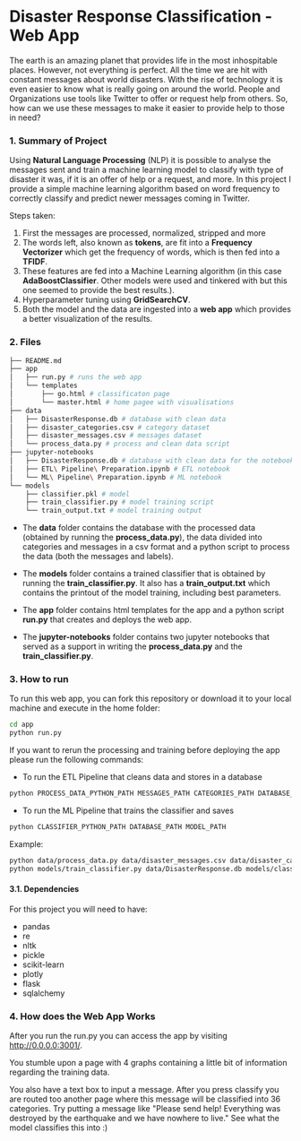 # Disaster Response Classification - Web App

The earth is an amazing planet that provides life in the most inhospitable places. However, not everything is perfect. All the time we are hit with constant messages about world disasters. With the rise of technology it is even easier to know what is really going on around the world. People and Organizations use tools like Twitter to offer or request help from others. So, how can we use these messages to make it easier to provide help to those in need? 

### 1. Summary of Project

Using **Natural Language Processing** (NLP) it is possible to analyse the messages sent and train a machine learning model to classify with type of disaster it was, if it is an offer of help or a request, and more. In this project I provide a simple machine learning algorithm based on word frequency to correctly classify and predict newer messages coming in Twitter.

Steps taken:
1. First the messages are processed, normalized, stripped and more
2. The words left, also known as **tokens**, are fit into a **Frequency Vectorizer** which get the frequency of words, which is then fed into a **TFIDF**.
3. These features are fed into a Machine Learning algorithm (in this case **AdaBoostClassifier**. Other models were used and tinkered with but this one seemed to provide the best results.).
4. Hyperparameter tuning using **GridSearchCV**.
5. Both the model and the data are ingested into a **web app** which provides a better visualization of the results.

### 2. Files

```bash
├── README.md
├── app
│   ├── run.py # runs the web app
│   └── templates 
│       ├── go.html # classificaton page
│       └── master.html # home pagee with visualisations
├── data
│   ├── DisasterResponse.db # database with clean data
│   ├── disaster_categories.csv # category dataset
│   ├── disaster_messages.csv # messages dataset
│   └── process_data.py # process and clean data script
├── jupyter-notebooks
│   ├── DisasterResponse.db # database with clean data for the notebooks
│   ├── ETL\ Pipeline\ Preparation.ipynb # ETL notebook
│   └── ML\ Pipeline\ Preparation.ipynb # ML notebook
└── models
    ├── classifier.pkl # model
    ├── train_classifier.py # model training script
    └── train_output.txt # model training output
```   

- The **data** folder contains the database with the processed data (obtained by running the **process_data.py**), the data divided into categories and messages in a csv format and a python script to process the data (both the messages and labels).

- The **models** folder contains a trained classifier that is obtained by running the **train_classifier.py**. It also has a **train_output.txt** which contains the printout of the model training, including best parameters.

- The **app** folder contains html templates for the app and a python script **run.py** that creates and deploys the web app.

- The **jupyter-notebooks** folder contains two jupyter notebooks that served as a support in writing the **process_data.py** and the **train_classifier.py**.

### 3. How to run

To run this web app, you can fork this repository or download it to your local machine and execute in the home folder:

```bash 
cd app
python run.py
```

If you want to rerun the processing and training before deploying the app please run the following commands:

- To run the ETL Pipeline that cleans data and stores in a database
```bash
python PROCESS_DATA_PYTHON_PATH MESSAGES_PATH CATEGORIES_PATH DATABASE_WRITE_PATH
```

- To run the ML Pipeline that trains the classifier and saves
```bash
python CLASSIFIER_PYTHON_PATH DATABASE_PATH MODEL_PATH
```

Example:

```bash
python data/process_data.py data/disaster_messages.csv data/disaster_categories.csv data/DisasterResponse.db
python models/train_classifier.py data/DisasterResponse.db models/classifier.pkl
```

#### 3.1. Dependencies

For this project you will need to have:
- pandas
- re
- nltk
- pickle
- scikit-learn
- plotly
- flask
- sqlalchemy

### 4. How does the Web App Works

After you run the run.py you can access the app by visiting http://0.0.0.0:3001/.

You stumble upon a page with 4 graphs containing a little bit of information regarding the training data.

You also have a text box to input a message. After you press classify you are routed too another page where this message will be classified into 36 categories. Try putting a message like "Please send help! Everything was destroyed by the earthquake and we have nowhere to live." See what the model classifies this into :)

